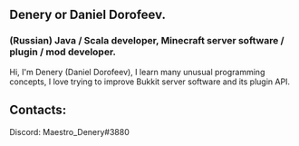 ## Denery or Daniel Dorofeev.
### (Russian) Java / Scala developer, Minecraft server software / plugin / mod developer.

Hi, I'm Denery (Daniel Dorofeev), I learn many unusual programming concepts, I love trying to improve Bukkit server software and its plugin API.

Contacts:
------
Discord: Maestro_Denery#3880
